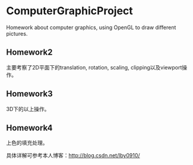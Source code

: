# ComputerGraphicProject
Homework about computer graphics, using OpenGL to draw different pictures.

## Homework2
主要考察了2D平面下的translation, rotation, scaling, clipping以及viewport操作。

## Homework3
3D下的以上操作。

## Homework4
上色的填充处理。

具体详解可参考本人博客：http://blog.csdn.net/lby0910/

